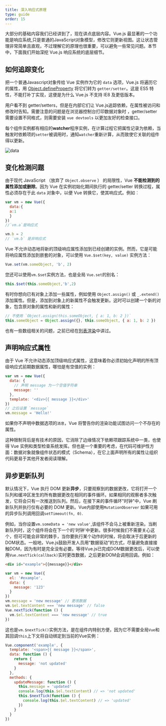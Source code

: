```yaml
---
title: 深入响应式原理
type: guide
order: 15
---
```


大部分的基础内容我们已经讲到了，现在讲点底层内容。Vue.js 最显著的一个功能是响应系统,只是普通的JavaScript对象模型，修改它则更新视图。这让状态管理非常简单且直观，不过理解它的原理也很重要，可以避免一些常见问题。本节中，下面我们开始深挖 Vue.js 响应系统的底层细节。

## 如何追踪变化

把一个普通Javascript对象传给 Vue 实例作为它的 `data` 选项，Vue.js 将遍历它的属性，用 [Object.defineProperty](https://developer.mozilla.org/en-US/docs/Web/JavaScript/Reference/Global_Objects/Object/defineProperty) 将它们转为 `getter/setter`。这是 ES5 特性，不能打补丁实现，这便是为什么 Vue.js 不支持 IE8 及更低版本。

用户看不到 getter/setters，但是在内部它们让 Vue.js追踪依赖，在属性被访问和修改时告知。需要注意的问题是在浏览器控制台打印数据对象时 ，getter/setter 需要设置不同格式，则需要安装 `vue devtools` 以更加友好的检查接口。

每个组件实例都有相应的**watcher**程序实例，在计算过程它把属性记录为依赖，当触发时依赖项的`setter`被调用时，通知``watcher``重新计算，从而致使它关联的组件得以更新。

![data](/images/data.png)

## 变化检测问题


由于现代 JavaScript （放弃了 `Object.observe` ） 的局限性，Vue **不能检测到的属性添加或删除**。因为 Vue 在实例初始化期间执行的 getter/setter 转换过程，属性必须存在于此 `data` 对象中，以便 Vue 转换它，使其响应式。例如︰

``` js
var vm = new Vue({
  data:{
  a:1
  }
})
//`vm.a`是响应式

vm.b = 2
// `vm.b` 是非响应式
```

Vue 不允许动态地将新的顶级响应属性添加到已经创建的实例。然而，它是可能将响应属性添加到嵌套的对象，可以使用 `Vue.$set(key, value)` 实例方法：

``` js
Vue.set(vm.someObject, 'b', 2)

```
您还可以使用`vm.$set`实例方法，也是全局 `Vue.set`的别名：
```js
this.$set(this.someObject,'b',2)
```

有时你想向已有对象上添加一些属性，例如使用 `Object.assign()` 或 `_.extend()`添加属性。但是，添加到对象上的新属性不会触发更新。这时可以创建一个新的对象，包含原对象的属性和新的属性：

``` js
// 不使用 `Object.assign(this.someObject, { a: 1, b: 2 })`
this.someObject = Object.assign({}, this.someObject, { a: 1, b: 2 })
```

也有一些数组相关的问题，之前已经在[列表渲染](/guide/list.html#Caveats)中讲过。

## 声明响应式属性
由于 Vue 不允许动态添加顶级响应式属性，这意味着你必须初始化声明的所有顶级响应式前期数据属性，哪怕是有空值的实例：
``` js
var vm = new Vue({
  data: {
    // 声明 message 为一个空值字符串
    message: ''
  },
  template: '<div>{{ message }}</div>'
})
// 之后设置 `message` 
vm.message = 'Hello!'
```

如果你不声明中数据选项的`消息`，Vue 将警告你的渲染功能试图访问一个不存在的属性。

这种限制背后是有技术的原因，它消除了边缘情况下依赖项跟踪系统中一类，也使得 Vue 实例和类型检查系统发挥。但也是一个重要的考虑，在代码可维护性方面：数据对象就像组件状态的模式（Schema），在它上面声明所有的属性让组织代码更易于其他开发者阅读理解。

## 异步更新队列

默认情况下，Vue 执行 DOM 更新**异步**，只要观察到的数据更改，它将打开一个队列和缓冲区发生的所有数据更改在相同的事件循环。如果相同的观察者多次触发，它将会只有一次推送到队列。然后，在接下来的事件循环"时钟"中，Vue 刷新队列并执行仅有必要的 DOM 更新。Vue内部使用`MutationObserver` 如果可用的异步队列调用回调`setTimeout(fn, 0)`.

例如，当你设置`vm.someData = 'new value'`,该组件不会马上被重新渲染。当刷新队列时，这个组件将会在下一个的'时钟'中更新。很多时候我们不需要关心这个，但可可能会非常的棘手，当你要执行某个动作的时候，将会取决于后更新的DOM状态。一般地，Vue.js鼓励开发人员用“数据驱动”的方式，尽量避免直接接触DOM，因为有时是完全没有必要。等待Vue.js已完成DOM数据更改后，可以使用`Vue.nextTick(callback)`实时更改数据，之后更新DOM会调用回调。例如：
```html
<div id="example">{{message}}</div>
```
``` js
var vm = new Vue({
  el: '#example',
  data: {
    message: '123'
  }
})
vm.message = 'new message' // 更改数据
vm.$el.textContent === 'new message' // false
Vue.nextTick(function () {
  vm.$el.textContent === 'new message' // true
})
```
这也是`vm.$nextTick()`实例方法，是在组件内特别方便，因为它不需要全局`Vue`和其回调`this`上下文将自动绑定到当前的Vue实例：
``` js
Vue.component('example', {
  template: '<span>{{ message }}</span>',
  data: function () {
    return {
      message: 'not updated'
    }
  },
  methods: {
    updateMessage: function () {
      this.message = 'updated'
      console.log(this.$el.textContent) // => 'not updated'
      this.$nextTick(function () {
        console.log(this.$el.textContent) // => 'updated'
      })
    }
  }
})
```
